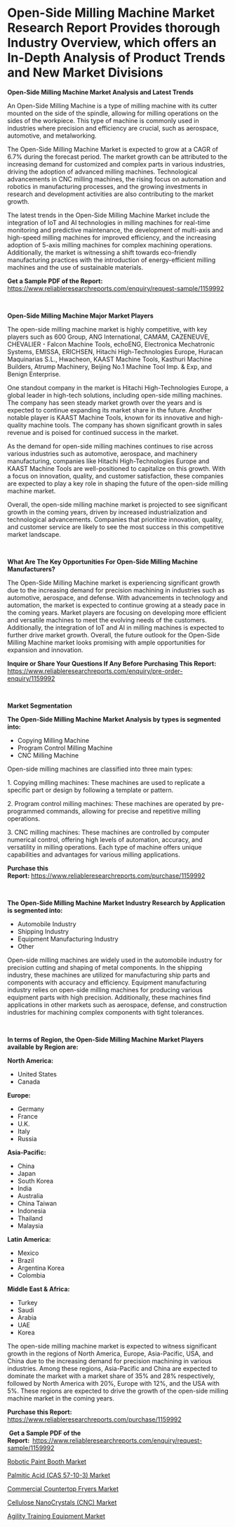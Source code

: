 <p><h1>Open-Side Milling Machine Market Research Report Provides thorough Industry Overview, which offers an In-Depth Analysis of Product Trends and New Market Divisions</h1></p><p><strong>Open-Side Milling Machine Market Analysis and Latest Trends</strong></p>
<p><p>An Open-Side Milling Machine is a type of milling machine with its cutter mounted on the side of the spindle, allowing for milling operations on the sides of the workpiece. This type of machine is commonly used in industries where precision and efficiency are crucial, such as aerospace, automotive, and metalworking.</p><p>The Open-Side Milling Machine Market is expected to grow at a CAGR of 6.7% during the forecast period. The market growth can be attributed to the increasing demand for customized and complex parts in various industries, driving the adoption of advanced milling machines. Technological advancements in CNC milling machines, the rising focus on automation and robotics in manufacturing processes, and the growing investments in research and development activities are also contributing to the market growth.</p><p>The latest trends in the Open-Side Milling Machine Market include the integration of IoT and AI technologies in milling machines for real-time monitoring and predictive maintenance, the development of multi-axis and high-speed milling machines for improved efficiency, and the increasing adoption of 5-axis milling machines for complex machining operations. Additionally, the market is witnessing a shift towards eco-friendly manufacturing practices with the introduction of energy-efficient milling machines and the use of sustainable materials.</p></p>
<p><strong>Get a Sample PDF of the Report:&nbsp;</strong> <a href="https://www.reliableresearchreports.com/enquiry/request-sample/1159992">https://www.reliableresearchreports.com/enquiry/request-sample/1159992</a></p>
<p>&nbsp;</p>
<p><strong>Open-Side Milling Machine Major Market Players</strong></p>
<p><p>The open-side milling machine market is highly competitive, with key players such as 600 Group, ANG International, CAMAM, CAZENEUVE, CHEVALIER - Falcon Machine Tools, echoENG, Electronica Mechatronic Systems, EMISSA, ERICHSEN, Hitachi High-Technologies Europe, Huracan Maquinarias S.L., Hwacheon, KAAST Machine Tools, Kasthuri Machine Builders, Atrump Machinery, Beijing No.1 Machine Tool Imp. & Exp, and Benign Enterprise.</p><p>One standout company in the market is Hitachi High-Technologies Europe, a global leader in high-tech solutions, including open-side milling machines. The company has seen steady market growth over the years and is expected to continue expanding its market share in the future. Another notable player is KAAST Machine Tools, known for its innovative and high-quality machine tools. The company has shown significant growth in sales revenue and is poised for continued success in the market.</p><p>As the demand for open-side milling machines continues to rise across various industries such as automotive, aerospace, and machinery manufacturing, companies like Hitachi High-Technologies Europe and KAAST Machine Tools are well-positioned to capitalize on this growth. With a focus on innovation, quality, and customer satisfaction, these companies are expected to play a key role in shaping the future of the open-side milling machine market.</p><p>Overall, the open-side milling machine market is projected to see significant growth in the coming years, driven by increased industrialization and technological advancements. Companies that prioritize innovation, quality, and customer service are likely to see the most success in this competitive market landscape.</p></p>
<p>&nbsp;</p>
<p><strong>What Are The Key Opportunities For Open-Side Milling Machine Manufacturers?</strong></p>
<p><p>The Open-Side Milling Machine market is experiencing significant growth due to the increasing demand for precision machining in industries such as automotive, aerospace, and defense. With advancements in technology and automation, the market is expected to continue growing at a steady pace in the coming years. Market players are focusing on developing more efficient and versatile machines to meet the evolving needs of the customers. Additionally, the integration of IoT and AI in milling machines is expected to further drive market growth. Overall, the future outlook for the Open-Side Milling Machine market looks promising with ample opportunities for expansion and innovation.</p></p>
<p><strong>Inquire or Share Your Questions If Any Before Purchasing This Report:</strong> <a href="https://www.reliableresearchreports.com/enquiry/pre-order-enquiry/1159992">https://www.reliableresearchreports.com/enquiry/pre-order-enquiry/1159992</a></p>
<p>&nbsp;</p>
<p><strong>Market Segmentation</strong></p>
<p><strong>The Open-Side Milling Machine Market Analysis by types is segmented into:</strong></p>
<p><ul><li>Copying Milling Machine</li><li>Program Control Milling Machine</li><li>CNC Milling Machine</li></ul></p>
<p><p>Open-side milling machines are classified into three main types:</p><p>1. Copying milling machines: These machines are used to replicate a specific part or design by following a template or pattern.</p><p>2. Program control milling machines: These machines are operated by pre-programmed commands, allowing for precise and repetitive milling operations.</p><p>3. CNC milling machines: These machines are controlled by computer numerical control, offering high levels of automation, accuracy, and versatility in milling operations. Each type of machine offers unique capabilities and advantages for various milling applications.</p></p>
<p><strong>Purchase this Report:&nbsp;</strong><a href="https://www.reliableresearchreports.com/purchase/1159992">https://www.reliableresearchreports.com/purchase/1159992</a></p>
<p>&nbsp;</p>
<p><strong>The Open-Side Milling Machine Market Industry Research by Application is segmented into:</strong></p>
<p><ul><li>Automobile Industry</li><li>Shipping Industry</li><li>Equipment Manufacturing Industry</li><li>Other</li></ul></p>
<p><p>Open-side milling machines are widely used in the automobile industry for precision cutting and shaping of metal components. In the shipping industry, these machines are utilized for manufacturing ship parts and components with accuracy and efficiency. Equipment manufacturing industry relies on open-side milling machines for producing various equipment parts with high precision. Additionally, these machines find applications in other markets such as aerospace, defense, and construction industries for machining complex components with tight tolerances.</p></p>
<p>&nbsp;</p>
<p><strong>In terms of Region, the Open-Side Milling Machine Market Players available by Region are:</strong></p>
<p>
    <p> <strong> North America: </strong>
        <ul>
            <li>United States</li>
            <li>Canada</li>
        </ul>
        </p> 
    <p> <strong> Europe: </strong>
        <ul>
            <li>Germany</li>
            <li>France</li>
            <li>U.K.</li>
            <li>Italy</li>
            <li>Russia</li>
        </ul>
        </p> 
    <p> <strong> Asia-Pacific: </strong>
        <ul>
            <li>China</li>
            <li>Japan</li>
            <li>South Korea</li>
            <li>India</li>
            <li>Australia</li>
            <li>China Taiwan</li>
            <li>Indonesia</li>
            <li>Thailand</li>
            <li>Malaysia</li>
        </ul>
        </p> 
    <p> <strong> Latin America: </strong>
        <ul>
            <li>Mexico</li>
            <li>Brazil</li>
            <li>Argentina Korea</li>
            <li>Colombia</li>
        </ul>
        </p> 
    <p> <strong> Middle East & Africa: </strong>
        <ul>
            <li>Turkey</li>
            <li>Saudi</li>
            <li>Arabia</li>
            <li>UAE</li>
            <li>Korea</li>
        </ul>
    </p>
    </p>
<p><p>The open-side milling machine market is expected to witness significant growth in the regions of North America, Europe, Asia-Pacific, USA, and China due to the increasing demand for precision machining in various industries. Among these regions, Asia-Pacific and China are expected to dominate the market with a market share of 35% and 28% respectively, followed by North America with 20%, Europe with 12%, and the USA with 5%. These regions are expected to drive the growth of the open-side milling machine market in the coming years.</p></p>
<p><strong>Purchase this Report: </strong><a href="https://www.reliableresearchreports.com/purchase/1159992">https://www.reliableresearchreports.com/purchase/1159992</a></p>
<p>&nbsp;<strong>Get a Sample PDF of the Report:&nbsp;&nbsp;</strong><a href="https://www.reliableresearchreports.com/enquiry/request-sample/1159992">https://www.reliableresearchreports.com/enquiry/request-sample/1159992</a></p>
<p><strong></strong></p>
<p><p><a href="https://medium.com/@stevenstevens656/robotic-paint-booth-market-insight-market-trends-growth-forecasted-from-2024-to-2031-db38686bdf8f">Robotic Paint Booth Market</a></p><p><a href="https://github.com/rahu1503/Market-Research-Report-List-2/blob/main/palmitic-acid-cas-57-10-3-market.md">Palmitic Acid (CAS 57-10-3) Market</a></p><p><a href="https://medium.com/@stevenstevens656/commercial-countertop-fryers-market-analysis-its-cagr-market-segmentation-and-global-industry-65e1869c0356">Commercial Countertop Fryers Market</a></p><p><a href="https://github.com/Chiragrp22/Market-Research-Report-List-3/blob/main/cellulose-nanocrystals-cnc-market.md">Cellulose NanoCrystals (CNC) Market</a></p><p><a href="https://medium.com/@stevenstevens656/agility-training-equipment-market-share-evolution-and-market-growth-trends-2024-2031-0a6b0ba236cb">Agility Training Equipment Market</a></p></p>